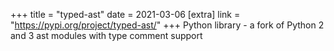 +++
title = "typed-ast"
date = 2021-03-06
[extra]
link = "https://pypi.org/project/typed-ast/"
+++
Python library - a fork of Python 2 and 3 ast modules with type comment support

